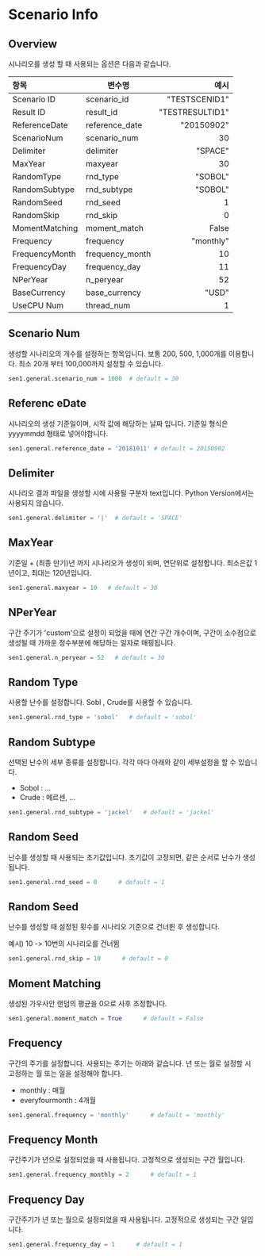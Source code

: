 # Scenario Info

## Overview

시나리오를 생성 할 때 사용되는 옵션은 다음과 같습니다.

| 항목         | 변수명             |              예시 |
|:------------|----------------|----------------:|
| Scenario ID    | scenario_id     |   "TESTSCENID1" |
| Result ID      | result_id       | "TESTRESULTID1" |
| ReferenceDate        | reference_date  |      "20150902" |
| ScenarioNum | scenario_num    |              30 |
| Delimiter        | delimiter       |         "SPACE" |
| MaxYear       | maxyear         |              30 |
| RandomType      | rnd_type        |         "SOBOL" |
| RandomSubtype   | rnd_subtype     |         "SOBOL" |
| RandomSeed  | rnd_seed        |               1 |
| RandomSkip  | rnd_skip        |               0 |
| MomentMatching   | moment_match    |           False |
| Frequency      | frequency       |       "monthly" |
| FrequencyMonth   | frequency_month |              10 |
| FrequencyDay   | frequency_day   |              11 |
| NPerYear  | n_peryear       |              52 |
| BaseCurrency       | base_currency   |           "USD" |
| UseCPU Num  | thread_num      |               1 |



## Scenario Num

생성할 시나리오의 개수를 설정하는 항목입니다. 보통 200, 500, 1,000개를 이용합니다.
최소 20개 부터 100,000까지 설정할 수 있습니다.

```python
sen1.general.scenario_num = 1000  # default = 30
```


## Referenc eDate
시나리오의 생성 기준일이며, 시작 값에 해당하는 날짜 입니다. 기준일 형식은 yyyymmdd 형태로 넣어야합니다.

```python
sen1.general.reference_date = '20181011' # default = 20150902
```


## Delimiter
시나리오 결과 파일을 생성할 시에 사용될 구분자 text입니다.
Python Version에서는 사용되지 않습니다. 

```python
sen1.general.delimiter = '|'  # default = 'SPACE'
```


## MaxYear
기준일 + (최종 만기)년 까지 시나리오가 생성이 되며, 연단위로 설정합니다. 
최소은값 1년이고, 최대는 120년입니다.

```python
sen1.general.maxyear = 10   # default = 30
```


## NPerYear
구간 주기가 'custom'으로 설정이 되었을 때에 연간 구간 개수이며, 구간이 소수점으로 생성될 때 가까운 정수부분에 해당하는 일자로 매핑됩니다.

```python
sen1.general.n_peryear = 52   # default = 30
```

## Random Type
사용할 난수를 설정합니다. Sobl , Crude를 사용할 수 있습니다.

```python
sen1.general.rnd_type = 'sobol'   # default = 'sobol'
```

## Random Subtype
선택된 난수의 세부 종류를 설정합니다. 각각 마다 아래와 같이 세부설정을 할 수 있습니다.
* Sobol : ...
* Crude : 메르센, ...

```python
sen1.general.rnd_subtype = 'jackel'   # default = 'jackel'
```


## Random Seed
난수를 생성할 때 사용되는 초기값입니다. 초기값이 고정되면, 같은 순서로 난수가 생성됩니다.

```python
sen1.general.rnd_seed = 0      # default = 1
```


## Random Seed
난수를 생성할 때 설정된 횟수를 시나리오 기준으로 건너뛴 후 생성합니다. 

예시) 10 -> 10번의 시나리오를 건너뜀 
```python
sen1.general.rnd_skip = 10      # default = 0
```


## Moment Matching
생성된 가우사안 랜덤의 평균을 0으로 사후 조정합니다.

```python
sen1.general.moment_match = True      # default = False
```


## Frequency
구간의 주기를 설정합니다. 사용되는 주기는 아래와 같습니다.
년 또는 월로 설정할 시 고정하는 월 또는 일을 설정해야 합니다.

* monthly : 매월
* everyfourmonth : 4개월
 
```python
sen1.general.frequency = 'monthly'      # default = 'monthly'
```


## Frequency Month
구간주기가 년으로 설정되었을 때 사용됩니다. 고정적으로 생성되는 구간 월입니다.

```python
sen1.general.frequency_monthly = 2      # default = 1
```


## Frequency Day
구간주기가 년 또는 월으로 설정되었을 때 사용됩니다. 고정적으로 생성되는 구간 일입니다.

```python
sen1.general.frequency_day = 1      # default = 1
```
